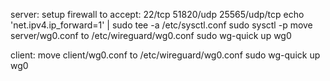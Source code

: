 server:
setup firewall to accept: 22/tcp 51820/udp 25565/udp/tcp 
echo 'net.ipv4.ip_forward=1' | sudo tee -a /etc/sysctl.conf
sudo sysctl -p
move server/wg0.conf to /etc/wireguard/wg0.conf
sudo wg-quick up wg0

client:
move client/wg0.conf to /etc/wireguard/wg0.conf
sudo wg-quick up wg0
